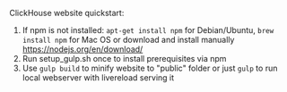 ClickHouse website quickstart:
1. If npm is not installed: `apt-get install npm` for Debian/Ubuntu, `brew install npm` for Mac OS or download and install manually https://nodejs.org/en/download/
2. Run setup\_gulp.sh once to install prerequisites via npm
3. Use `gulp build` to minify website to "public" folder or just `gulp` to run local webserver with livereload serving it
